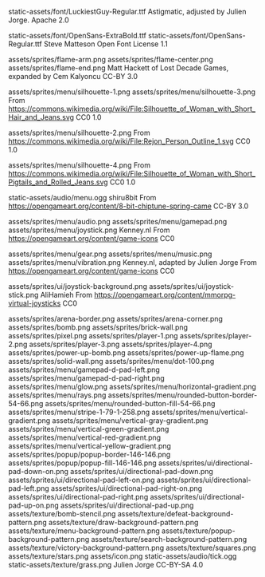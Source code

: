 static-assets/font/LuckiestGuy-Regular.ttf
Astigmatic, adjusted by Julien Jorge.
Apache 2.0

static-assets/font/OpenSans-ExtraBold.ttf
static-assets/font/OpenSans-Regular.ttf
Steve Matteson
Open Font License 1.1

assets/sprites/flame-arm.png
assets/sprites/flame-center.png
assets/sprites/flame-end.png
Matt Hackett of Lost Decade Games, expanded by Cem Kalyoncu
CC-BY 3.0

assets/sprites/menu/silhouette-1.png
assets/sprites/menu/silhouette-3.png
From https://commons.wikimedia.org/wiki/File:Silhouette_of_Woman_with_Short_Hair_and_Jeans.svg
CC0 1.0

assets/sprites/menu/silhouette-2.png
From https://commons.wikimedia.org/wiki/File:Rejon_Person_Outline_1.svg
CC0 1.0

assets/sprites/menu/silhouette-4.png
From https://commons.wikimedia.org/wiki/File:Silhouette_of_Woman_with_Short_Pigtails_and_Rolled_Jeans.svg
CC0 1.0

static-assets/audio/menu.ogg
shiru8bit
From https://opengameart.org/content/8-bit-chiptune-spring-came
CC-BY 3.0

assets/sprites/menu/audio.png
assets/sprites/menu/gamepad.png
assets/sprites/menu/joystick.png
Kenney.nl
From https://opengameart.org/content/game-icons
CC0

assets/sprites/menu/gear.png
assets/sprites/menu/music.png
assets/sprites/menu/vibration.png
Kenney.nl, adapted by Julien Jorge
From https://opengameart.org/content/game-icons
CC0

assets/sprites/ui/joystick-background.png
assets/sprites/ui/joystick-stick.png
AliHamieh
From https://opengameart.org/content/mmorpg-virtual-joysticks
CC0

assets/sprites/arena-border.png
assets/sprites/arena-corner.png
assets/sprites/bomb.png
assets/sprites/brick-wall.png
assets/sprites/pixel.png
assets/sprites/player-1.png
assets/sprites/player-2.png
assets/sprites/player-3.png
assets/sprites/player-4.png
assets/sprites/power-up-bomb.png
assets/sprites/power-up-flame.png
assets/sprites/solid-wall.png
assets/sprites/menu/dot-100.png
assets/sprites/menu/gamepad-d-pad-left.png
assets/sprites/menu/gamepad-d-pad-right.png
assets/sprites/menu/glow.png
assets/sprites/menu/horizontal-gradient.png
assets/sprites/menu/rays.png
assets/sprites/menu/rounded-button-border-54-66.png
assets/sprites/menu/rounded-button-fill-54-66.png
assets/sprites/menu/stripe-1-79-1-258.png
assets/sprites/menu/vertical-gradient.png
assets/sprites/menu/vertical-gray-gradient.png
assets/sprites/menu/vertical-green-gradient.png
assets/sprites/menu/vertical-red-gradient.png
assets/sprites/menu/vertical-yellow-gradient.png
assets/sprites/popup/popup-border-146-146.png
assets/sprites/popup/popup-fill-146-146.png
assets/sprites/ui/directional-pad-down-on.png
assets/sprites/ui/directional-pad-down.png
assets/sprites/ui/directional-pad-left-on.png
assets/sprites/ui/directional-pad-left.png
assets/sprites/ui/directional-pad-right-on.png
assets/sprites/ui/directional-pad-right.png
assets/sprites/ui/directional-pad-up-on.png
assets/sprites/ui/directional-pad-up.png
assets/texture/bomb-stencil.png
assets/texture/defeat-background-pattern.png
assets/texture/draw-background-pattern.png
assets/texture/menu-background-pattern.png
assets/texture/popup-background-pattern.png
assets/texture/search-background-pattern.png
assets/texture/victory-background-pattern.png
assets/texture/squares.png
assets/texture/stars.png
assets/icon.png
static-assets/audio/tick.ogg
static-assets/texture/grass.png
Julien Jorge
CC-BY-SA 4.0
